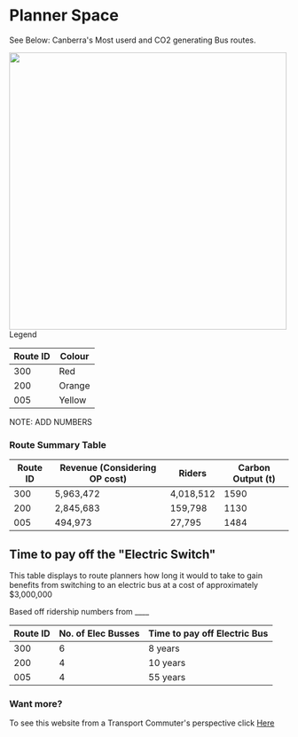 # Planner Space

See Below: Canberra's Most userd and CO2 generating Bus routes. 

<img align="left" width="500" height="500" src="./planner map.png">

Legend 

| Route ID | Colour | 
|----------|--------|
| 300        | Red    | 
| 200        | Orange |
| 005        | Yellow | 

NOTE: ADD NUMBERS

### Route Summary Table

| Route ID | Revenue (Considering OP cost) | Riders | Carbon Output (t) |
|----------|-----|--------|---------------|
| 300        | 5,963,472 | 4,018,512  | 1590      |
| 200        | 2,845,683 | 159,798  | 1130          |
| 005        | 494,973 | 27,795    | 1484          |


## Time to pay off  the "Electric Switch"
This table displays to route planners how long it would to take to gain benefits from switching to an electric bus at a cost of approximately $3,000,000

Based off ridership numbers from ____

| Route ID | No. of Elec Busses | Time to pay off Electric Bus  | 
|----------|--------------|-------------------------------|
| 300        | 6             | 8 years                       |
| 200        | 4             | 10 years                       | 
| 005        | 4             | 55 years                      | 



### Want more? 
To see this website from a Transport Commuter's perspective click [Here](user.md) 

